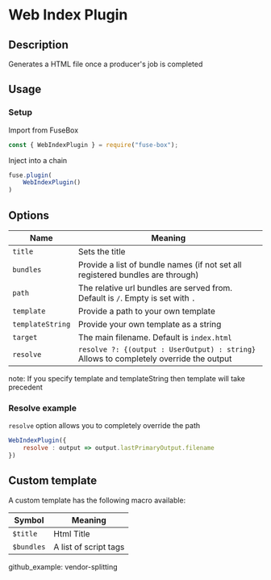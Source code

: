 # Web Index Plugin


## Description
Generates a HTML file once a producer's job is completed

## Usage

### Setup
Import from FuseBox

```js
const { WebIndexPlugin } = require("fuse-box");
```

Inject into a chain

```js
fuse.plugin(
    WebIndexPlugin()
)
```

## Options

| Name | Meaning |
| ------------- | ------------- |
| ` title `   | Sets the title  |
| ` bundles ` | Provide a list of bundle names (if not set all registered bundles are through) |
| ` path `   | The relative url bundles are served from. Default is `/`. Empty is set with `.`  |
| ` template `   | Provide a path to your own template  |
| ` templateString `   | Provide your own template as a string  |
| ` target `   | The main filename. Default is `index.html`  |
| ` resolve `   | `resolve ?: {(output : UserOutput) : string}` Allows to completely override the output  |

note: If you specify template and templateString then template will take precedent 

### Resolve example
`resolve` option allows you to completely override the path

```js
WebIndexPlugin({
    resolve : output => output.lastPrimaryOutput.filename
})
```


## Custom template

A custom template has the following macro available:

| Symbol | Meaning |
| ------------- | ------------- |
| ` $title `   | Html Title  |
| ` $bundles `   | A list of script tags |

github_example: vendor-splitting
